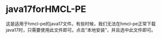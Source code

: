 # java17forHMCL-PE
这是适用于hmcl-pe的java17文件。有些时候，我们无法在hmcl-pe正常下载java17时，只需要使用此文件即可。点击“本地安装”，并且选中此文件即可。

